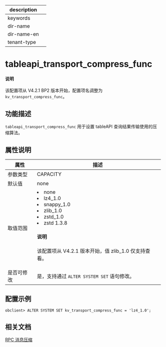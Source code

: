|description||
|---|---|
|keywords||
|dir-name||
|dir-name-en||
|tenant-type||

# tableapi_transport_compress_func

<main id="notice" type='explain'>
<h4>说明</h4>
<p>该配置项从 V4.2.1 BP2 版本开始，配置项名调整为 <code>kv_transport_compress_func</code>。</p>
</main>

## 功能描述

`tableapi_transport_compress_func` 用于设置 tableAPI 查询结果传输使用的压缩算法。

## 属性说明

|   **属性**   |   **描述**    |
|------------------|--------------|
| 参数类型             | CAPACITY   |
| 默认值              | none |
| 取值范围             | <li> none   <li> lz4_1.0   <li> snappy_1.0   <li> zlib_1.0   <li> zstd_1.0   <li> zstd 1.3.8  <main id="notice" type='explain'><h4>说明</h4><p>该配置项从 V4.2.1 版本开始，值 zlib_1.0 仅支持查看。</p></main>  |
| 是否可修改          | 是，支持通过 `ALTER SYSTEM SET` 语句修改。|

## 配置示例

  ```shell
  obclient> ALTER SYSTEM SET kv_transport_compress_func = 'lz4_1.0';
  ```

## 相关文档

[RPC 消息压缩](../../../../700.reference/600.api/800.obkv-rpc.md)